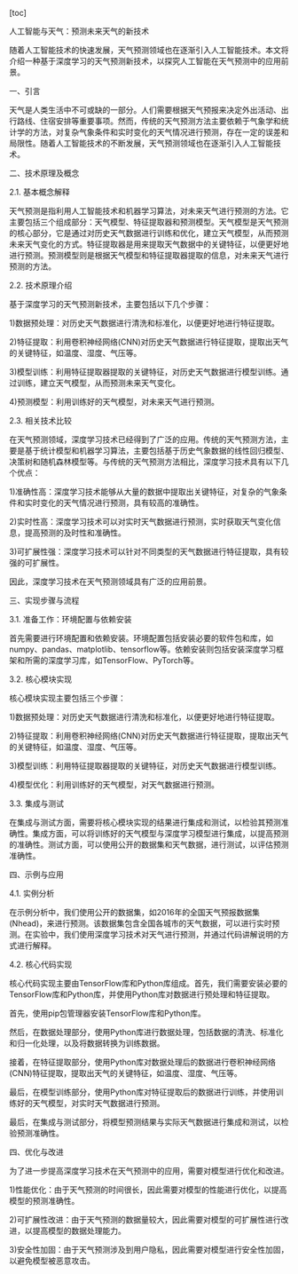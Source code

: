 
[toc]                    
                
                
人工智能与天气：预测未来天气的新技术

随着人工智能技术的快速发展，天气预测领域也在逐渐引入人工智能技术。本文将介绍一种基于深度学习的天气预测新技术，以探究人工智能在天气预测中的应用前景。

一、引言

天气是人类生活中不可或缺的一部分。人们需要根据天气预报来决定外出活动、出行路线、住宿安排等重要事项。然而，传统的天气预测方法主要依赖于气象学和统计学的方法，对复杂气象条件和实时变化的天气情况进行预测，存在一定的误差和局限性。随着人工智能技术的不断发展，天气预测领域也在逐渐引入人工智能技术。

二、技术原理及概念

2.1. 基本概念解释

天气预测是指利用人工智能技术和机器学习算法，对未来天气进行预测的方法。它主要包括三个组成部分：天气模型、特征提取器和预测模型。天气模型是天气预测的核心部分，它是通过对历史天气数据进行训练和优化，建立天气模型，从而预测未来天气变化的方式。特征提取器是用来提取天气数据中的关键特征，以便更好地进行预测。预测模型则是根据天气模型和特征提取器提取的信息，对未来天气进行预测的方法。

2.2. 技术原理介绍

基于深度学习的天气预测新技术，主要包括以下几个步骤：

1)数据预处理：对历史天气数据进行清洗和标准化，以便更好地进行特征提取。

2)特征提取：利用卷积神经网络(CNN)对历史天气数据进行特征提取，提取出天气的关键特征，如温度、湿度、气压等。

3)模型训练：利用特征提取器提取的关键特征，对历史天气数据进行模型训练。通过训练，建立天气模型，从而预测未来天气变化。

4)预测模型：利用训练好的天气模型，对未来天气进行预测。

2.3. 相关技术比较

在天气预测领域，深度学习技术已经得到了广泛的应用。传统的天气预测方法，主要是基于统计模型和机器学习算法，主要包括基于历史气象数据的线性回归模型、决策树和随机森林模型等。与传统的天气预测方法相比，深度学习技术具有以下几个优点：

1)准确性高：深度学习技术能够从大量的数据中提取出关键特征，对复杂的气象条件和实时变化的天气情况进行预测，具有较高的准确性。

2)实时性高：深度学习技术可以对实时天气数据进行预测，实时获取天气变化信息，提高预测的及时性和准确性。

3)可扩展性强：深度学习技术可以针对不同类型的天气数据进行特征提取，具有较强的可扩展性。

因此，深度学习技术在天气预测领域具有广泛的应用前景。

三、实现步骤与流程

3.1. 准备工作：环境配置与依赖安装

首先需要进行环境配置和依赖安装。环境配置包括安装必要的软件包和库，如numpy、pandas、matplotlib、tensorflow等。依赖安装则包括安装深度学习框架和所需的深度学习库，如TensorFlow、PyTorch等。

3.2. 核心模块实现

核心模块实现主要包括三个步骤：

1)数据预处理：对历史天气数据进行清洗和标准化，以便更好地进行特征提取。

2)特征提取：利用卷积神经网络(CNN)对历史天气数据进行特征提取，提取出天气的关键特征，如温度、湿度、气压等。

3)模型训练：利用特征提取器提取的关键特征，对历史天气数据进行模型训练。

4)模型优化：利用训练好的天气模型，对天气数据进行预测。

3.3. 集成与测试

在集成与测试方面，需要将核心模块实现的结果进行集成和测试，以检验其预测准确性。集成方面，可以将训练好的天气模型与深度学习模型进行集成，以提高预测的准确性。测试方面，可以使用公开的数据集和天气数据，进行测试，以评估预测准确性。

四、示例与应用

4.1. 实例分析

在示例分析中，我们使用公开的数据集，如2016年的全国天气预报数据集(Nhead)，来进行预测。该数据集包含全国各城市的天气数据，可以进行实时预测。在实验中，我们使用深度学习技术对天气进行预测，并通过代码讲解说明的方式进行解释。

4.2. 核心代码实现

核心代码实现主要由TensorFlow库和Python库组成。首先，我们需要安装必要的TensorFlow库和Python库，并使用Python库对数据进行预处理和特征提取。

首先，使用pip包管理器安装TensorFlow库和Python库。

然后，在数据处理部分，使用Python库进行数据处理，包括数据的清洗、标准化和归一化处理，以及将数据转换为训练数据。

接着，在特征提取部分，使用Python库对数据处理后的数据进行卷积神经网络(CNN)特征提取，提取出天气的关键特征，如温度、湿度、气压等。

最后，在模型训练部分，使用Python库对特征提取后的数据进行训练，并使用训练好的天气模型，对实时天气数据进行预测。

最后，在集成与测试部分，将模型预测结果与实际天气数据进行集成和测试，以检验预测准确性。

四、优化与改进

为了进一步提高深度学习技术在天气预测中的应用，需要对模型进行优化和改进。

1)性能优化：由于天气预测的时间很长，因此需要对模型的性能进行优化，以提高模型的预测准确性。

2)可扩展性改进：由于天气预测的数据量较大，因此需要对模型的可扩展性进行改进，以提高模型的数据处理能力。

3)安全性加固：由于天气预测涉及到用户隐私，因此需要对模型进行安全性加固，以避免模型被恶意攻击。

